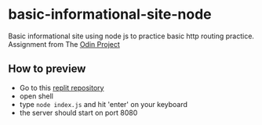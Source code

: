 # basic-informational-site-node

Basic informational site using node js to practice basic http routing practice.
Assignment from The [Odin Project](https://theodinproject.com)

## How to preview

- Go to this [replit repository](https://replit.com/@snehamoybag/basic-informational-site-node)
- open shell
- type `node index.js` and hit 'enter' on your keyboard
- the server should start on port 8080
